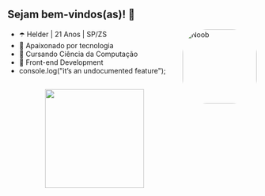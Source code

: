 ## Sejam bem-vindos(as)! 👋      

<img align="right" alt="Noob" height="150" style="border-radius:50px;" src="https://user-images.githubusercontent.com/124900375/219752913-2113faad-c4b4-41eb-80e6-fd5b21dafd31.gif?width=468&height=468 width=676&height=676">

- ☂️ Helder | 21 Anos | SP/ZS
- 💜 Apaixonado por tecnologia 
- 🔮 Cursando Ciência da Computação    
- 👾 Front-end Development
- console.log("it’s an undocumented feature");


##

<!-- Fiquem à vontade para copiar o código se quiserem <3 --> <!-- dentro dessa div fica o GitHub stats, você só precisa copiar e mudar o username -->

<div align="center">
  
  <a href="https://github.com/helderjuann">
  <img height="200em" src="https://github-readme-stats.vercel.app/api?username=helderjuann&show_icons=true&theme=nightowl"/>
 
</div> 
